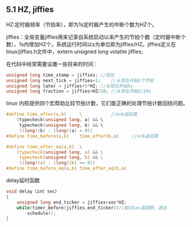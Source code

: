 
## 5.1 HZ, jiffies

HZ:定时器频率（节拍率），即为1s定时器产生的中断个数为HZ个。

jiffies：全局变量jiffies用来记录自系统启动以来产生的节拍个数（定时器中断个数），1s内增加HZ个，系统运行时间以s为单位即为jiffies/HZ。jiffies定义在linux/jiffies.h文件中，extern unsigned long volatile jiffies;

在代码中经常需要设置一些将来的时间：

```c
unsigned long time_stamp = jiffies;	//现在
unsigned long next_tick = jiffies+1;	//从现在开始1个节拍
unsigned long later = jiffies+5*HZ;	//从现在开始5s
unsigned long fraction = jiffies+HZ/10;	//从现在开始1/10s
```
linux 内核提供四个宏帮助比较节拍计数，它们能正确的处理节拍计数回绕问题。

```c
#define time_after(a,b)		\			//a>b返回真
	(typecheck(unsigned long, a) && \
	 typecheck(unsigned long, b) && \
	 ((long)(b) - (long)(a) < 0))
#define time_before(a,b)	time_after(b,a)		//a<b返回真

#define time_after_eq(a,b)	\
	(typecheck(unsigned long, a) && \
	 typecheck(unsigned long, b) && \
	 ((long)(a) - (long)(b) >= 0))
#define time_before_eq(a,b)	time_after_eq(b,a)
```

delay延时函数

```c
void delay（int sec）
{
	unsigned long end_ticker = jiffies+sec*HZ;
	while(timer_before(jiffies,end_ticker))//超过sec返回假，退出
		schedule();
}
```
